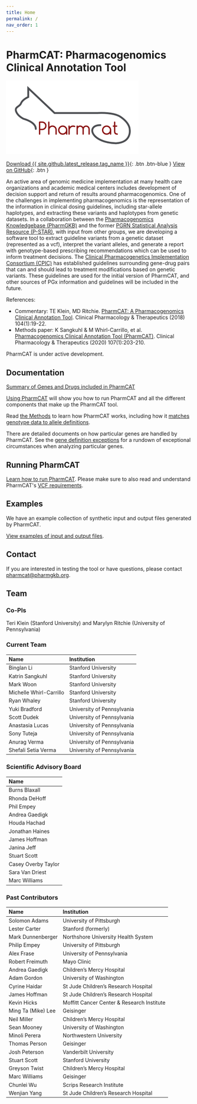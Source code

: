 ```yaml
---
title: Home
permalink: /
nav_order: 1
---
```


# PharmCAT: Pharmacogenomics Clinical Annotation Tool

![PharmCAT logo](images/pharmcat_logo.png)

[Download {{ site.github.latest_release.tag_name }}](https://github.com/PharmGKB/PharmCAT/releases/latest){: .btn .btn-blue } [View on GitHub](https://github.com/PharmGKB/PharmCAT){: .btn }

An active area of genomic medicine implementation at many health care organizations and academic medical centers includes development of decision support and return of results around pharmacogenomics.  One of the challenges in implementing pharmacogenomics is the representation of the information in clinical dosing guidelines, including star-allele haplotypes, and extracting these variants and haplotypes from genetic datasets.  In a collaboration between the [Pharmacogenomics Knowledgebase (PharmGKB)](https://www.pharmgkb.org) and the former [PGRN Statistical Analysis Resource (P-STAR)](http://www.pgrn.org/p-star.html), with input from other groups, we are developing a software tool to extract guideline variants from a genetic dataset (represented as a vcf), interpret the variant alleles, and generate a report with genotype-based prescribing recommendations which can be used to inform treatment decisions.
The [Clinical Pharmacogenetics Implementation Consortium (CPIC)](https://cpicpgx.org) has established guidelines surrounding gene-drug pairs that can and should lead to treatment modifications based on genetic variants.  These guidelines are used for the initial version of PharmCAT, and other sources of PGx information and guidelines will be included in the future.

References:
- Commentary: TE Klein, MD Ritchie. [PharmCAT: A Pharmacogenomics Clinical Annotation Tool](https://dx.doi.org/10.1002/cpt.928). Clinical Pharmacology & Therapeutics (2018) 104(1):19-22.
- Methods paper: K Sangkuhl & M Whirl-Carrillo, et al. [Pharmacogenomics Clinical Annotation Tool (PharmCAT)](https://www.ncbi.nlm.nih.gov/pmc/articles/PMC6977333). Clinical Pharmacology & Therapeutics (2020) 107(1):203-210.

PharmCAT is under active development.

## Documentation

[Summary of Genes and Drugs included in PharmCAT](/Genes-and-Drugs)

[Using PharmCAT](technical-docs) will show you how to run PharmCAT and all the different components that make up the PharmCAT tool. 

Read [the Methods](methods) to learn how PharmCAT works, including how it [matches genotype data to allele definitions](methods/NamedAlleleMatcher-101).

There are detailed documents on how particular genes are handled by PharmCAT. See the [gene definition exceptions](methods/gene-definition-exceptions) for a rundown of exceptional circumstances when analyzing particular genes. 

## Running PharmCAT

[Learn how to run PharmCAT](technical-docs/Running-PharmCAT).  Please make sure to also read and understand PharmCAT's [VCF requirements](specifications/VCF-Requirements).

## Examples

We have an example collection of synthetic input and output files generated by PharmCAT.

[View examples of input and output files](examples).

## Contact

If you are interested in testing the tool or have questions, please contact [pharmcat@pharmgkb.org](mailto:pharmcat@pharmgkb.org).

## Team

### Co-PIs

Teri Klein (Stanford University) and Marylyn Ritchie (University of Pennsylvania)

### Current Team

| Name | Institution |
|:-----|:------------|
| Binglan Li | Stanford University |
| Katrin Sangkuhl | Stanford University |
| Mark Woon | Stanford University |  
| Michelle Whirl-Carrillo | Stanford University |
| Ryan Whaley | Stanford University |
| Yuki Bradford | University of Pennsylvania |
| Scott Dudek | University of Pennsylvania |
| Anastasia Lucas | University of Pennsylvania |
| Sony Tuteja | University of Pennsylvania |
| Anurag Verma | University of Pennsylvania |
| Shefali Setia Verma | University of Pennsylvania |


### Scientific Advisory Board

| Name |
|:-----|
|Burns Blaxall |
|Rhonda DeHoff |
|Phil Empey |
|Andrea Gaedigk |
|Houda Hachad |
|Jonathan Haines |
|James Hoffman |
|Janina Jeff |
|Stuart Scott|
|Casey Overby Taylor |
|Sara Van Driest |
|Marc Williams | 

### Past Contributors

| Name | Institution |
|:-----|:------------|
|Solomon Adams| University of Pittsburgh |
|Lester Carter | Stanford (formerly) |
|Mark Dunnenberger| Northshore University Health System |
|Philip Empey| University of Pittsburgh |
|Alex Frase| University of Pennsylvania |
|Robert Freimuth | Mayo Clinic |
|Andrea Gaedigk| Children’s Mercy Hospital |
|Adam Gordon | University of Washington |
|Cyrine Haidar | St Jude Children’s Research Hospital |
|James Hoffman| St Jude Children’s Research Hospital |
|Kevin Hicks | Moffitt Cancer Center & Research Institute |
|Ming Ta (Mike) Lee | Geisinger |
|Neil Miller| Children’s Mercy Hospital |
|Sean Mooney | University of Washington |
|Minoli Perera |  Northwestern University |
|Thomas Person | Geisinger |
|Josh Peterson | Vanderbilt University |
|Stuart Scott | Stanford University |
|Greyson Twist | Children’s Mercy Hospital|
|Marc Williams | Geisinger |
|Chunlei Wu | Scrips Research Institute |
|Wenjian Yang | St Jude Children’s Research Hospital |

